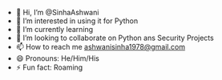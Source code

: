- 👋 Hi, I’m @SinhaAshwani
- 👀 I’m interested in using it for Python
- 🌱 I’m currently learning 
- 💞️ I’m looking to collaborate on Python ans Security Projects 
- 📫 How to reach me ashwanisinha1978@gmail.com
- 😄 Pronouns: He/Him/His
- ⚡ Fun fact: Roaming

<!---
SinhaAshwani/SinhaAshwani is a ✨ special ✨ repository because its `README.md` (this file) appears on your GitHub profile.
You can click the Preview link to take a look at your changes.
--->
